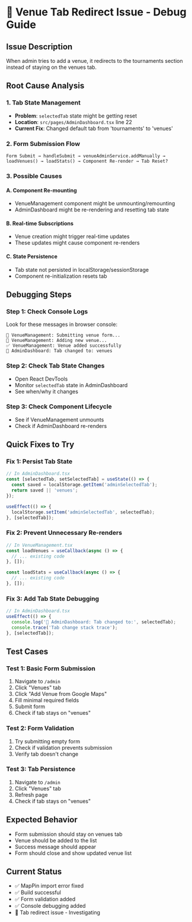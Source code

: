 # 🐛 Venue Tab Redirect Issue - Debug Guide

## **Issue Description**
When admin tries to add a venue, it redirects to the tournaments section instead of staying on the venues tab.

## **Root Cause Analysis**

### **1. Tab State Management**
- **Problem**: `selectedTab` state might be getting reset
- **Location**: `src/pages/AdminDashboard.tsx` line 22
- **Current Fix**: Changed default tab from 'tournaments' to 'venues'

### **2. Form Submission Flow**
```
Form Submit → handleSubmit → venueAdminService.addManually → 
loadVenues() → loadStats() → Component Re-render → Tab Reset?
```

### **3. Possible Causes**

#### **A. Component Re-mounting**
- VenueManagement component might be unmounting/remounting
- AdminDashboard might be re-rendering and resetting tab state

#### **B. Real-time Subscriptions**
- Venue creation might trigger real-time updates
- These updates might cause component re-renders

#### **C. State Persistence**
- Tab state not persisted in localStorage/sessionStorage
- Component re-initialization resets tab

## **Debugging Steps**

### **Step 1: Check Console Logs**
Look for these messages in browser console:
```
🎯 VenueManagement: Submitting venue form...
🔄 VenueManagement: Adding new venue...
✅ VenueManagement: Venue added successfully
🎯 AdminDashboard: Tab changed to: venues
```

### **Step 2: Check Tab State Changes**
- Open React DevTools
- Monitor `selectedTab` state in AdminDashboard
- See when/why it changes

### **Step 3: Check Component Lifecycle**
- See if VenueManagement unmounts
- Check if AdminDashboard re-renders

## **Quick Fixes to Try**

### **Fix 1: Persist Tab State**
```typescript
// In AdminDashboard.tsx
const [selectedTab, setSelectedTab] = useState(() => {
  const saved = localStorage.getItem('adminSelectedTab');
  return saved || 'venues';
});

useEffect(() => {
  localStorage.setItem('adminSelectedTab', selectedTab);
}, [selectedTab]);
```

### **Fix 2: Prevent Unnecessary Re-renders**
```typescript
// In VenueManagement.tsx
const loadVenues = useCallback(async () => {
  // ... existing code
}, []);

const loadStats = useCallback(async () => {
  // ... existing code
}, []);
```

### **Fix 3: Add Tab State Debugging**
```typescript
// In AdminDashboard.tsx
useEffect(() => {
  console.log('🎯 AdminDashboard: Tab changed to:', selectedTab);
  console.trace('Tab change stack trace');
}, [selectedTab]);
```

## **Test Cases**

### **Test 1: Basic Form Submission**
1. Navigate to `/admin`
2. Click "Venues" tab
3. Click "Add Venue from Google Maps"
4. Fill minimal required fields
5. Submit form
6. Check if tab stays on "venues"

### **Test 2: Form Validation**
1. Try submitting empty form
2. Check if validation prevents submission
3. Verify tab doesn't change

### **Test 3: Tab Persistence**
1. Navigate to `/admin`
2. Click "Venues" tab
3. Refresh page
4. Check if tab stays on "venues"

## **Expected Behavior**
- Form submission should stay on venues tab
- Venue should be added to the list
- Success message should appear
- Form should close and show updated venue list

## **Current Status**
- ✅ MapPin import error fixed
- ✅ Build successful
- ✅ Form validation added
- ✅ Console debugging added
- 🔄 Tab redirect issue - Investigating




